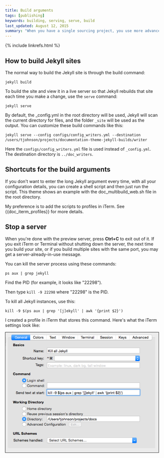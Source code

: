 ```yaml
---
title: Build arguments
tags: [publishing]
keywords: building, serving, serve, build
last_updated: August 12, 2015
summary: "When you have a single sourcing project, you use more advanced arguments when you're building or serving your Jekyll sites. These arguments specify a particular configuration file and may build on other configuration files."
---
```

{% include linkrefs.html %} 

## How to build Jekyll sites

The normal way to build the Jekyll site is through the build command:

```
jekyll build
```

To build the site and view it in a live server so that Jekyll rebuilds that site each time you make a change, use the `serve` command:

```
jekyll serve
```

By default, the _config.yml in the root directory will be used, Jekyll will scan the current directory for files, and the folder `_site` will be used as the output. You can customize these build commands like this:

```
jekyll serve --config configs/config_writers.yml --destination /users/tjohnson/projects/documentation-theme-jekyll-builds/writer
```

Here the `configs/config_writers.yml` file is used instead of `_config.yml`. The destination directory is `../doc_writers`.

## Shortcuts for the build arguments

If you don't want to enter the long Jekyll argument every time, with all your configuration details, you can create a shell script and then just run the script. This theme shows an example with the doc_multibuild_web.sh file in the root directory.

My preference is to add the scripts to profiles in iTerm. See {{doc_iterm_profiles}} for more details.

## Stop a server

When you're done with the preview server, press **Ctrl+C** to exit out of it. If you exit iTerm or Terminal without shutting down the server, the next time you build your site, or if you build multiple sites with the same port, you may get a server-already-in-use message.

You can kill the server process using these commands:

```
ps aux | grep jekyll
```

Find the PID (for example, it  looks like "22298").

Then type `kill -9 22298` where "22298" is the PID.

To kill all Jekyll instances, use this:

```
kill -9 $(ps aux | grep '[j]ekyll' | awk '{print $2}')
```

I created a profile in iTerm that stores this command. Here's what the iTerm settings look like:

![iTerm profile settings to kill all Jekyll](images/killalljekyll.png)




